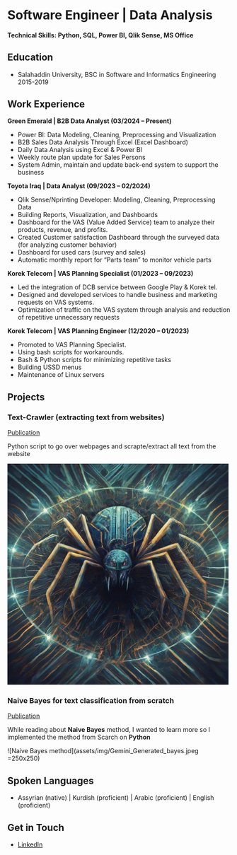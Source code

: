 # Software Engineer | Data Analysis

#### Technical Skills: Python, SQL, Power BI, Qlik Sense, MS Office

## Education
- Salahaddin University, BSC in Software and Informatics Engineering	2015-2019

## Work Experience
**Green Emerald | B2B Data Analyst (03/2024 – Present)**
- Power BI: Data Modeling, Cleaning, Preprocessing and Visualization
- B2B Sales Data Analysis Through Excel (Excel Dashboard)
- Daily Data Analysis using Excel & Power BI
- Weekly route plan update for Sales Persons
- System Admin, maintain and update back-end system to support the business


**Toyota Iraq | Data Analyst (09/2023 – 02/2024)**
- Qlik Sense/Nprinting Developer: Modeling, Cleaning, Preprocessing Data
- Building Reports, Visualization, and Dashboards
- Dashboard for the VAS (Value Added Service) team to analyze their products, revenue, and profits.
- Created Customer satisfaction Dashboard through the surveyed data (for analyzing customer behavior)
- Dashboard for used cars (survey and sales)
- Automatic monthly report for “Parts team” to monitor vehicle parts

**Korek Telecom | VAS Planning Specialist	(01/2023 – 09/2023)**
- Led the integration of DCB service between Google Play & Korek tel.
- Designed and developed services to handle business and marketing requests on VAS systems.
- Optimization of traffic on the VAS system through analysis and reduction of repetitive unnecessary requests

**Korek Telecom | VAS Planning Engineer	(12/2020 – 01/2023)**
- Promoted to VAS Planning Specialist.
- Using bash scripts for workarounds.
- Bash & Python scripts for minimizing repetitive tasks
- Building USSD menus
- Maintenance of Linux servers


## Projects
### Text-Crawler (extracting text from websites)	
[Publication](https://github.com/hadianasliwa/text-crawler)

Python script to go over webpages and scrapte/extract all text from the website

<img src="assets/img/Gemini_Generated_crawler.jpeg" width="500" height="500">

### Naive Bayes for text classification from scratch
[Publication]([https://www.mdpi.com/1424-8220/22/11/4240](https://github.com/hadianasliwa/naive-bayes-for-word-classification-from-scrach))

While reading about **Naive Bayes** method, I wanted to learn more so I implemented the method from Scarch on **Python**

![Naive Bayes method](assets/img/Gemini_Generated_bayes.jpeg =250x250)

## Spoken Languages
- Assyrian (native)   |    Kurdish (proficient)   |    Arabic (proficient)   |    English (proficient)

## Get in Touch
- [LinkedIn](https://www.linkedin.com/in/hadiana-sliwa/)

